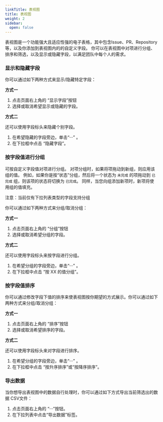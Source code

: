 ```yaml
---
linkTitle: 表视图
title: 表视图
weight: 2
sidebar:
  open: false
---
```

表视图是一个功能强大且适应性强的电子表格，其中包含Issue、PR、Repository等，以及你添加到表视图内的的自定义字段。 你可以在表视图中对项进行分组、排序和筛选，以及显示或隐藏字段，以满足团队中每个人的需求。 

### 显示和隐藏字段

你可以通过如下两种方式来显示/隐藏特定字段：

**方式一**

1. 点击页面右上角的 “显示字段”按钮
2. 选择或取消希望显示或隐藏的字段。

**方式二**

还可以使用字段标头来隐藏个别字段。

1. 在希望隐藏的字段旁边，单击“···” 。
2. 在下拉框中点击 “隐藏字段”。

### 按字段值进行分组

可按自定义字段值对项进行分组。 对项分组时，如果将项拖动到新组，则应用该组的值。 例如，如果你是按“状态”分组，然后将一个状态为 `未完成` 的项拖动到 `已完成` 组，则该项的状态将切换为 `已完成`。 同样，当您向组添加新项时，新项将使用组的值填充。

注意：当前仅有下拉列表类型的字段支持分组

你可以通过如下两种方式来分组/取消分组：

**方式一**

1. 点击页面右上角的 “分组”按钮
2. 选择或取消希望分组的字段。

**方式二**

还可以使用字段标头来按字段进行分组。

1. 在希望分组的字段旁边，单击“···” 。
2. 在下拉框中点击 “按 XX 的值分组”。

### 按字段值排序

你可以通过修改字段下值的排序来使表视图按你期望的方式展示。你可以通过如下两种方式来分组/取消分组：

**方式一**

1. 点击页面右上角的 “排序”按钮
2. 选择或取消希望排序的字段。

**方式二**

还可以使用字段标头来对字段进行排序。

1. 在希望分组的字段旁边，单击“···” 。
2. 在下拉框中点击 “按升序排序”或“按降序排序”。

### 导出数据

当你想导出表视图中的数据自行处理时，你可以通过如下方式导出当前筛选出的数据 CSV文件：

1. 点击页面右上角的 “···”按钮。
2. 在下拉列表中点击“导出数据”标签。